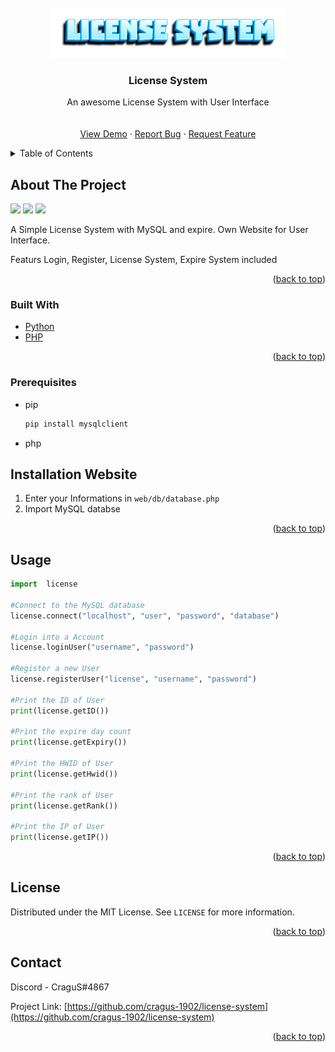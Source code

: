 
<div id="top"></div>





<br />
<div align="center">
  <a href="https://github.com/cragus-1902/license-system/">
    <img src="logo.png" alt="Logo" height="80">
  </a>

  <h3 align="center">License System</h3>

  <p align="center">
    An awesome License System with User Interface
    <br />
    <br />
    <br />
    <a href="https://github.com/cragus-1902/license-system/">View Demo</a>
    ·
    <a href="https://github.com/cragus-1902/license-system/issues">Report Bug</a>
    ·
    <a href="https://github.com/cragus-1902/license-system/issues">Request Feature</a>
  </p>
</div>



<!-- TABLE OF CONTENTS -->
<details>
  <summary>Table of Contents</summary>
  <ol>
    <li>
      <a href="#about-the-project">About The Project</a>
      <ul>
        <li><a href="#built-with">Built With</a></li>
      </ul>
    </li>
    <li>
      <a href="#getting-started">Getting Started</a>
      <ul>
        <li><a href="#prerequisites">Prerequisites</a></li>
        <li><a href="#website">Installation Website</a></li>
      </ul>
    </li>
    <li><a href="#usage">Usage</a></li>
    <li><a href="#license">License</a></li>
    <li><a href="#contact">Contact</a></li>
  </ol>
</details>


## About The Project

<img src="https://images-ext-1.discordapp.net/external/wCI4LvuBKUW6J2DFjvaiVSchGNvoJ4bEYV7apg6S9I0/https/cdn.upload.systems/uploads/2iRpFIA4.png?width=1260&height=408" height="500">
<img src="https://images-ext-2.discordapp.net/external/TaN2mMPuxkH22mMfl1u342ci8KOmGF7wc7dZWrXWsTM/https/cdn.upload.systems/uploads/CaWHdctM.png?width=946&height=657" height="520">
<img src="https://images-ext-1.discordapp.net/external/QPx6kLEaz15fdG860HF7vVy9d5BqoR_uyIcAvqhKIbI/https/cdn.upload.systems/uploads/D2ry1BWI.png?width=787&height=657" height="520">
  
A Simple License System with MySQL and expire. Own Website for User Interface.

Featurs Login, Register, License System, Expire System included


<p align="right">(<a href="#top">back to top</a>)</p>



### Built With

* [Python](https://www.python.org/)
* [PHP](https://www.php.net/manual/de/intro-whatis.php)

<p align="right">(<a href="#top">back to top</a>)</p>



### Prerequisites

* pip
  ```sh
  pip install mysqlclient
  ```
* php


<div id="website"></div>

## Installation Website


1. Enter your Informations in `web/db/database.php`
2. Import MySQL databse

<p align="right">(<a href="#top">back to top</a>)</p>


<div id="usage"></div>

## Usage


  ```py
  import  license
  
#Connect to the MySQL database
license.connect("localhost", "user", "password", "database")
  
#Login into a Account
license.loginUser("username", "password")
  
#Register a new User
license.registerUser("license", "username", "password")
  
#Print the ID of User
print(license.getID())
  
#Print the expire day count
print(license.getExpiry())
  
#Print the HWID of User
print(license.getHwid())
  
#Print the rank of User
print(license.getRank())
  
#Print the IP of User
print(license.getIP())
  ```

<p align="right">(<a href="#top">back to top</a>)</p>


## License

Distributed under the MIT License. See `LICENSE` for more information.

<p align="right">(<a href="#top">back to top</a>)</p>



## Contact

Discord - CraguS#4867

Project Link: [https://github.com/cragus-1902/license-system](https://github.com/cragus-1902/license-system)

<p align="right">(<a href="#top">back to top</a>)</p>





